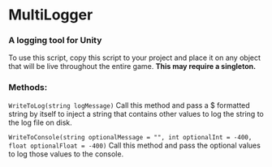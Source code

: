 <h1>MultiLogger</h1>
<h3>A logging tool for Unity</h3>
To use this script, copy this script to your project and place it on any object that will be live throughout the entire game. <b>This may require a singleton.</b>
  
<h3>Methods:</h3>

`WriteToLog(string logMessage)`
Call this method and pass a $ formatted string by itself to inject a string that contains other values to log the string to the
  log file on disk.


`WriteToConsole(string optionalMessage = "", int optionalInt = -400, float optionalFloat = -400)`
Call this method and pass the optional values to log those values to the console.
